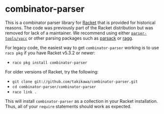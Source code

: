 combinator-parser
=================

This is a combinator parser library for [Racket](http://www.racket-lang.org)
that is provided for historical reasons.  The code was previously part of the
Racket distribution but was removed for lack of a maintainer. We recommend
using either
[`parser-tools/yacc`](http://docs.racket-lang.org/parser-tools/Parsers.html?q=parser-tools/yacc)
or other parsing packages such as [parsack](http://pkg-build.racket-lang.org/doc/parsack/index.html)
or [ragg](http://hashcollision.org/ragg/).

For legacy code, the easiest way to get `combinator-parser` working is to
use `raco pkg` if you have Racket v5.3.2 or newer:

  * `raco pkg install combinator-parser`

For older versions of Racket, try the following:

  * `git clone git://github.com/takikawa/combinator-parser.git`
  * `cd combinator-parser/combinator-parser`
  * `raco link .`

This will install `combinator-parser` as a collection in your Racket
installation. Thus, all of your `require` statements should work as expected.
